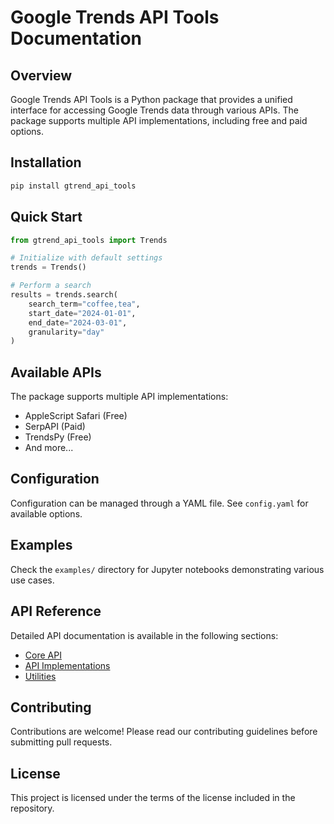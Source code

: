 # Google Trends API Tools Documentation

## Overview
Google Trends API Tools is a Python package that provides a unified interface for accessing Google Trends data through various APIs. The package supports multiple API implementations, including free and paid options.

## Installation
```bash
pip install gtrend_api_tools
```

## Quick Start
```python
from gtrend_api_tools import Trends

# Initialize with default settings
trends = Trends()

# Perform a search
results = trends.search(
    search_term="coffee,tea",
    start_date="2024-01-01",
    end_date="2024-03-01",
    granularity="day"
)
```

## Available APIs
The package supports multiple API implementations:
- AppleScript Safari (Free)
- SerpAPI (Paid)
- TrendsPy (Free)
- And more...

## Configuration
Configuration can be managed through a YAML file. See `config.yaml` for available options.

## Examples
Check the `examples/` directory for Jupyter notebooks demonstrating various use cases.

## API Reference
Detailed API documentation is available in the following sections:
- [Core API](core_api.md)
- [API Implementations](api_implementations.md)
- [Utilities](utilities.md)

## Contributing
Contributions are welcome! Please read our contributing guidelines before submitting pull requests.

## License
This project is licensed under the terms of the license included in the repository. 